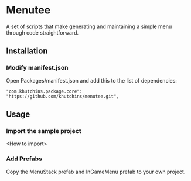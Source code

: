 # Menutee

A set of scripts that make generating and maintaining a simple menu through code straightforward.

## Installation

### Modify manifest.json

Open Packages/manifest.json and add this to the list of dependencies:

```
"com.khutchins.package.core": "https://github.com/khutchins/menutee.git",
```

## Usage

### Import the sample project

\<How to import>

### Add Prefabs

Copy the MenuStack prefab and InGameMenu prefab to your own project.

